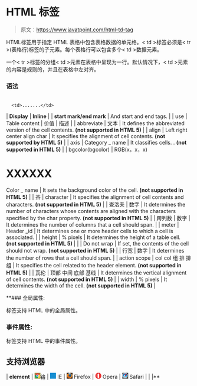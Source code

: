 # HTML 标签

> 原文：<https://www.javatpoint.com/html-td-tag>

HTML<TD>标签用于指定 HTML 表格中包含表格数据的单元格。< td >标签必须是< tr >(表格行)标签的子元素。每个表格行可以包含多个< td >数据元素。

一个< tr >标签的分组< td >元素在表格中呈现为一行。默认情况下，< td >元素的内容是规则的，并且在表格中左对齐。

### 语法

```

  <td>.......</td>  

```

| **Display** | **Inline** |
| **start mark/end mark** | And start and end tags. |
| use | Table content | 价值 | 描述 |
| abbreviate | 文本 | It defines the abbreviated version of the cell contents. **(not supported in HTML 5)** |
| align | Left
right
center
align
char | It specifies the alignment of cell contents. **(not supported by HTML 5)** |
| axis | Category _ name | It classifies cells. . **(not supported in HTML 5)** |
| bgcolor(bgcolor) | RGB(x，x，x)
# XXXXXX
Color _ name | It sets the background color of the cell. **(not supported in HTML 5)** |
| 茶 | character | It specifies the alignment of cell contents and characters. **(not supported in HTML 5)** |
| 查洛夫 | 数字 | It determines the number of characters whose contents are aligned with the characters specified by the char property. **(not supported in HTML 5)** |
| 跨列数 | 数字 | It determines the number of columns that a cell should span. |
| meter | Header _id | It determines one or more header cells to which a cell is associated. |
| height | %
pixels | It determines the height of a table cell. **(not supported in HTML 5)** |
|  | Do not wrap | If set, the contents of the cell should not wrap. **(not supported in HTML 5)** |
| 行宽 | 数字 | It determines the number of rows that a cell should span. |
| action scope | col
col 组
排
排组 | It specifies the cell related to the header element. **(not supported in HTML 5)** |
| 瓦伦 | 顶部
中间
底部
基线 | It determines the vertical alignment of cell contents. **(not supported in HTML 5)** |
| width | %
pixels | It determines the width of the cell. **(not supported in HTML 5)** |

 **### 全局属性:

<TD>标签支持 HTML 中的全局属性。

### 事件属性:

<TD>标签支持 HTML 中的事件属性。

## 支持浏览器

| **element** | ![chrome browser](img/4fbdc93dc2016c5049ed108e7318df19.png)铬 | ![ie browser](img/83dd23df1fe8373fd5bf054b2c1dd88b.png) IE | ![firefox browser](img/4f001fff393888a8a807ed29b28145d1.png) Firefox | ![opera browser](img/6cad4a592cc69a052056a0577b4aac65.png) Opera | ![safari browser](img/a0f6a9711a92203c5dc5c127fe9c9fca.png) Safari |
|  |**